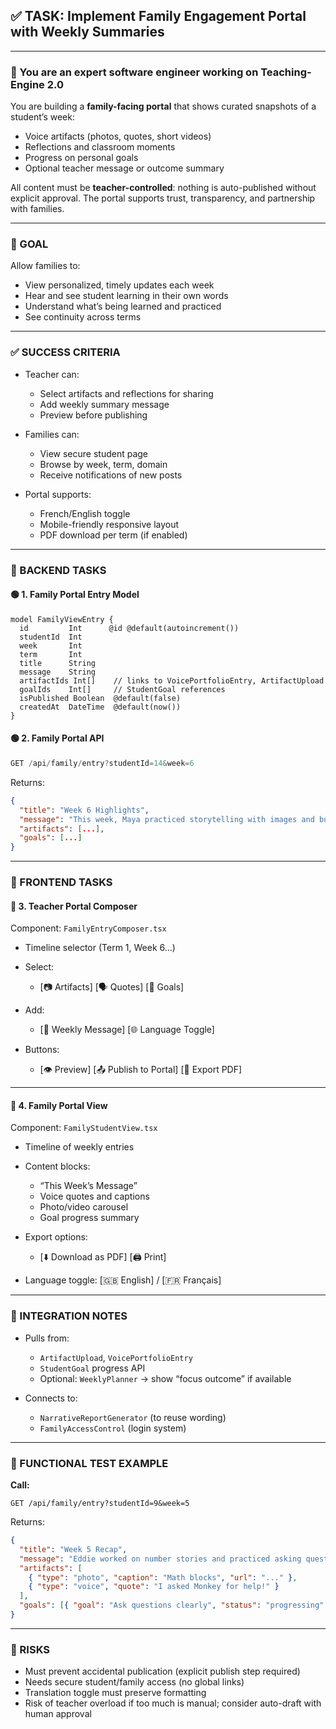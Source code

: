 ## ✅ TASK: Implement Family Engagement Portal with Weekly Summaries

---

### 🧠 You are an expert software engineer working on Teaching-Engine 2.0

You are building a **family-facing portal** that shows curated snapshots of a student’s week:

- Voice artifacts (photos, quotes, short videos)
- Reflections and classroom moments
- Progress on personal goals
- Optional teacher message or outcome summary

All content must be **teacher-controlled**: nothing is auto-published without explicit approval. The portal supports trust, transparency, and partnership with families.

---

### 🔹 GOAL

Allow families to:

- View personalized, timely updates each week
- Hear and see student learning in their own words
- Understand what’s being learned and practiced
- See continuity across terms

---

### ✅ SUCCESS CRITERIA

- Teacher can:

  - Select artifacts and reflections for sharing
  - Add weekly summary message
  - Preview before publishing

- Families can:

  - View secure student page
  - Browse by week, term, domain
  - Receive notifications of new posts

- Portal supports:

  - French/English toggle
  - Mobile-friendly responsive layout
  - PDF download per term (if enabled)

---

### 🔧 BACKEND TASKS

#### 🟢 1. Family Portal Entry Model

```prisma
model FamilyViewEntry {
  id         Int      @id @default(autoincrement())
  studentId  Int
  week       Int
  term       Int
  title      String
  message    String
  artifactIds Int[]    // links to VoicePortfolioEntry, ArtifactUpload
  goalIds    Int[]     // StudentGoal references
  isPublished Boolean  @default(false)
  createdAt  DateTime  @default(now())
}
```

#### 🟢 2. Family Portal API

```ts
GET /api/family/entry?studentId=14&week=6
```

Returns:

```json
{
  "title": "Week 6 Highlights",
  "message": "This week, Maya practiced storytelling with images and built a garden using recycled materials.",
  "artifacts": [...],
  "goals": [...]
}
```

---

### 🎨 FRONTEND TASKS

#### 🔵 3. Teacher Portal Composer

Component: `FamilyEntryComposer.tsx`

- Timeline selector (Term 1, Week 6…)
- Select:

  - \[📷 Artifacts] \[🗣️ Quotes] \[🎯 Goals]

- Add:

  - \[📝 Weekly Message] \[🌐 Language Toggle]

- Buttons:

  - \[👁️ Preview] \[📤 Publish to Portal] \[📄 Export PDF]

---

#### 🔵 4. Family Portal View

Component: `FamilyStudentView.tsx`

- Timeline of weekly entries
- Content blocks:

  - “This Week’s Message”
  - Voice quotes and captions
  - Photo/video carousel
  - Goal progress summary

- Export options:

  - \[⬇️ Download as PDF] \[🖨️ Print]

- Language toggle: \[🇬🇧 English] / \[🇫🇷 Français]

---

### 🔗 INTEGRATION NOTES

- Pulls from:

  - `ArtifactUpload`, `VoicePortfolioEntry`
  - `StudentGoal` progress API
  - Optional: `WeeklyPlanner` → show “focus outcome” if available

- Connects to:

  - `NarrativeReportGenerator` (to reuse wording)
  - `FamilyAccessControl` (login system)

---

### 🧪 FUNCTIONAL TEST EXAMPLE

**Call:**

```http
GET /api/family/entry?studentId=9&week=5
```

Returns:

```json
{
  "title": "Week 5 Recap",
  "message": "Eddie worked on number stories and practiced asking questions in French.",
  "artifacts": [
    { "type": "photo", "caption": "Math blocks", "url": "..." },
    { "type": "voice", "quote": "I asked Monkey for help!" }
  ],
  "goals": [{ "goal": "Ask questions clearly", "status": "progressing" }]
}
```

---

### 🚩 RISKS

- Must prevent accidental publication (explicit publish step required)
- Needs secure student/family access (no global links)
- Translation toggle must preserve formatting
- Risk of teacher overload if too much is manual; consider auto-draft with human approval
